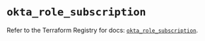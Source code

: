 # `okta_role_subscription`

Refer to the Terraform Registry for docs: [`okta_role_subscription`](https://registry.terraform.io/providers/okta/okta/4.13.1/docs/resources/role_subscription).
